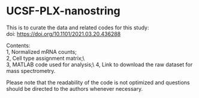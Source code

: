 # UCSF-PLX-nanostring

This is to curate the data and related codes for this study: \
doi: https://doi.org/10.1101/2021.03.20.436288

Contents:\
1, Normalized mRNA counts; \
2, Cell type assignment matrix;\  
3, MATLAB code used for analysis;\ 
4, Link to download the raw dataset for mass spectrometry.

Please note that the readability of the code is not optimized and questions should be directed to the authors whenever necessary.
